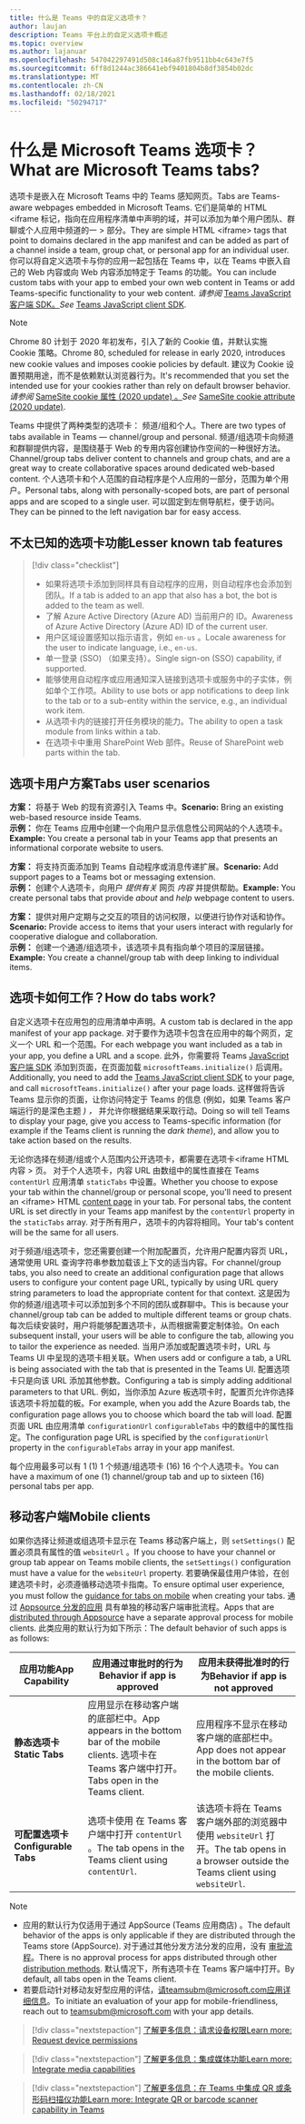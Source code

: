 ```yaml
---
title: 什么是 Teams 中的自定义选项卡？
author: laujan
description: Teams 平台上的自定义选项卡概述
ms.topic: overview
ms.author: lajanuar
ms.openlocfilehash: 547042297491d508c146a87fb9511bb4c643e7f5
ms.sourcegitcommit: 6ff8d1244ac386641ebf9401804b8df3854b02dc
ms.translationtype: MT
ms.contentlocale: zh-CN
ms.lasthandoff: 02/18/2021
ms.locfileid: "50294717"
---
```

# <a name="what-are-microsoft-teams-tabs"></a><span data-ttu-id="2e168-103">什么是 Microsoft Teams 选项卡？</span><span class="sxs-lookup"><span data-stu-id="2e168-103">What are Microsoft Teams tabs?</span></span>

<span data-ttu-id="2e168-104">选项卡是嵌入在 Microsoft Teams 中的 Teams 感知网页。</span><span class="sxs-lookup"><span data-stu-id="2e168-104">Tabs are Teams-aware webpages embedded in Microsoft Teams.</span></span> <span data-ttu-id="2e168-105">它们是简单的 HTML <iframe 标记，指向在应用程序清单中声明的域，并可以添加为单个用户团队、群聊或个人应用中频道的一 \> 部分。</span><span class="sxs-lookup"><span data-stu-id="2e168-105">They are simple HTML <iframe\> tags that point to domains declared in the app manifest and can be added as part of a channel inside a team, group chat, or personal app for an individual user.</span></span> <span data-ttu-id="2e168-106">你可以将自定义选项卡与你的应用一起包括在 Teams 中，以在 Teams 中嵌入自己的 Web 内容或向 Web 内容添加特定于 Teams 的功能。</span><span class="sxs-lookup"><span data-stu-id="2e168-106">You can include custom tabs with your app to embed your own web content in Teams or add Teams-specific functionality to your web content.</span></span> <span data-ttu-id="2e168-107">*请参阅* [Teams JavaScript 客户端 SDK。](/javascript/api/overview/msteams-client)</span><span class="sxs-lookup"><span data-stu-id="2e168-107">*See* [Teams JavaScript client SDK](/javascript/api/overview/msteams-client).</span></span>

> [!NOTE]
> <span data-ttu-id="2e168-108">Chrome 80 计划于 2020 年初发布，引入了新的 Cookie 值，并默认实施 Cookie 策略。</span><span class="sxs-lookup"><span data-stu-id="2e168-108">Chrome 80, scheduled for release in early 2020, introduces new cookie values and imposes cookie policies by default.</span></span> <span data-ttu-id="2e168-109">建议为 Cookie 设置预期用途，而不是依赖默认浏览器行为。</span><span class="sxs-lookup"><span data-stu-id="2e168-109">It's recommended that you set the intended use for your cookies rather than rely on default browser behavior.</span></span> <span data-ttu-id="2e168-110">*请参阅* [SameSite cookie 属性 (2020 update) 。](../resources/samesite-cookie-update.md)</span><span class="sxs-lookup"><span data-stu-id="2e168-110">*See* [SameSite cookie attribute (2020 update)](../resources/samesite-cookie-update.md).</span></span>

<span data-ttu-id="2e168-111">Teams 中提供了两种类型的选项卡： 频道/组和个人。</span><span class="sxs-lookup"><span data-stu-id="2e168-111">There are two types of tabs available in Teams — channel/group and personal.</span></span> <span data-ttu-id="2e168-112">频道/组选项卡向频道和群聊提供内容，是围绕基于 Web 的专用内容创建协作空间的一种很好方法。</span><span class="sxs-lookup"><span data-stu-id="2e168-112">Channel/group tabs deliver content to channels and group chats, and are a great way to create collaborative spaces around dedicated web-based content.</span></span> <span data-ttu-id="2e168-113">个人选项卡和个人范围的自动程序是个人应用的一部分，范围为单个用户。</span><span class="sxs-lookup"><span data-stu-id="2e168-113">Personal tabs, along with personally-scoped bots, are part of personal apps and are scoped to a single user.</span></span> <span data-ttu-id="2e168-114">可以固定到左侧导航栏，便于访问。</span><span class="sxs-lookup"><span data-stu-id="2e168-114">They can be pinned to the left navigation bar for easy access.</span></span>

## <a name="lesser-known-tab-features"></a><span data-ttu-id="2e168-115">不太已知的选项卡功能</span><span class="sxs-lookup"><span data-stu-id="2e168-115">Lesser known tab features</span></span>

> [!div class="checklist"]
>
> * <span data-ttu-id="2e168-116">如果将选项卡添加到同样具有自动程序的应用，则自动程序也会添加到团队。</span><span class="sxs-lookup"><span data-stu-id="2e168-116">If a tab is added to an app that also has a bot, the bot is added to the team as well.</span></span>
> * <span data-ttu-id="2e168-117">了解 Azure Active Directory (Azure AD) 当前用户的 ID。</span><span class="sxs-lookup"><span data-stu-id="2e168-117">Awareness of Azure Active Directory (Azure AD) ID of the current user.</span></span>
> * <span data-ttu-id="2e168-118">用户区域设置感知以指示语言，例如 `en-us` 。</span><span class="sxs-lookup"><span data-stu-id="2e168-118">Locale awareness for the user to indicate language, i.e., `en-us`.</span></span> 
> * <span data-ttu-id="2e168-119">单一登录 (SSO) （如果支持）。</span><span class="sxs-lookup"><span data-stu-id="2e168-119">Single sign-on (SSO) capability, if supported.</span></span>
> * <span data-ttu-id="2e168-120">能够使用自动程序或应用通知深入链接到选项卡或服务中的子实体，例如单个工作项。</span><span class="sxs-lookup"><span data-stu-id="2e168-120">Ability to use bots or app notifications to deep link to the tab or to a sub-entity within the service, e.g., an individual work item.</span></span>
> * <span data-ttu-id="2e168-121">从选项卡内的链接打开任务模块的能力。</span><span class="sxs-lookup"><span data-stu-id="2e168-121">The ability to open a task module from links within a tab.</span></span>
> * <span data-ttu-id="2e168-122">在选项卡中重用 SharePoint Web 部件。</span><span class="sxs-lookup"><span data-stu-id="2e168-122">Reuse of SharePoint web parts within the tab.</span></span>

## <a name="tabs-user-scenarios"></a><span data-ttu-id="2e168-123">选项卡用户方案</span><span class="sxs-lookup"><span data-stu-id="2e168-123">Tabs user scenarios</span></span>

<span data-ttu-id="2e168-124">**方案：** 将基于 Web 的现有资源引入 Teams 中。</span><span class="sxs-lookup"><span data-stu-id="2e168-124">**Scenario:** Bring an existing web-based resource inside Teams.</span></span> \
<span data-ttu-id="2e168-125">**示例：** 你在 Teams 应用中创建一个向用户显示信息性公司网站的个人选项卡。</span><span class="sxs-lookup"><span data-stu-id="2e168-125">**Example:** You create a personal tab in your Teams app that presents an informational corporate website to users.</span></span>

<span data-ttu-id="2e168-126">**方案：** 将支持页面添加到 Teams 自动程序或消息传递扩展。</span><span class="sxs-lookup"><span data-stu-id="2e168-126">**Scenario:** Add support pages to a Teams bot or messaging extension.</span></span> \
<span data-ttu-id="2e168-127">**示例：** 创建个人选项卡，向用户 *提供有关* 网页 *内容* 并提供帮助。</span><span class="sxs-lookup"><span data-stu-id="2e168-127">**Example:** You create personal tabs that provide *about* and *help* webpage content to users.</span></span>

<span data-ttu-id="2e168-128">**方案：** 提供对用户定期与之交互的项目的访问权限，以便进行协作对话和协作。</span><span class="sxs-lookup"><span data-stu-id="2e168-128">**Scenario:** Provide access to items that your users interact with regularly for cooperative dialogue and collaboration.</span></span> \
<span data-ttu-id="2e168-129">**示例：** 创建一个通道/组选项卡，该选项卡具有指向单个项目的深层链接。</span><span class="sxs-lookup"><span data-stu-id="2e168-129">**Example:** You create a channel/group tab with deep linking to individual items.</span></span>

## <a name="how-do-tabs-work"></a><span data-ttu-id="2e168-130">选项卡如何工作？</span><span class="sxs-lookup"><span data-stu-id="2e168-130">How do tabs work?</span></span>

<span data-ttu-id="2e168-131">自定义选项卡在应用包的应用清单中声明。</span><span class="sxs-lookup"><span data-stu-id="2e168-131">A custom tab is declared in the app manifest of your app package.</span></span> <span data-ttu-id="2e168-132">对于要作为选项卡包含在应用中的每个网页，定义一个 URL 和一个范围。</span><span class="sxs-lookup"><span data-stu-id="2e168-132">For each webpage you want included as a tab in your app, you define a URL and a scope.</span></span> <span data-ttu-id="2e168-133">此外，你需要将 Teams [JavaScript 客户端 SDK](/javascript/api/overview/msteams-client) 添加到页面，在页面加载 `microsoftTeams.initialize()` 后调用。</span><span class="sxs-lookup"><span data-stu-id="2e168-133">Additionally, you need to add the [Teams JavaScript client SDK](/javascript/api/overview/msteams-client) to your page, and call `microsoftTeams.initialize()` after your page loads.</span></span> <span data-ttu-id="2e168-134">这样做将告诉 Teams 显示你的页面，让你访问特定于 Teams 的信息 (例如，如果 Teams 客户端运行的是深色主题 *) ，* 并允许你根据结果采取行动。</span><span class="sxs-lookup"><span data-stu-id="2e168-134">Doing so will tell Teams to display your page, give you access to Teams-specific information (for example if the Teams client is running the *dark theme*), and allow you to take action based on the results.</span></span>

<span data-ttu-id="2e168-135">无论你选择在频道/组或个人范围内公开选项卡，都需要在选项卡<iframe HTML 内容 \> 页。 [](~/tabs/how-to/create-tab-pages/content-page.md)对于个人选项卡，内容 URL 由数组中的属性直接在 Teams `contentUrl` 应用清单 `staticTabs` 中设置。</span><span class="sxs-lookup"><span data-stu-id="2e168-135">Whether you choose to expose your tab within the channel/group or personal scope, you'll need to present an <iframe\> HTML [content page](~/tabs/how-to/create-tab-pages/content-page.md) in your tab. For personal tabs, the content URL is set directly in your Teams app manifest by the `contentUrl` property in the `staticTabs` array.</span></span> <span data-ttu-id="2e168-136">对于所有用户，选项卡的内容将相同。</span><span class="sxs-lookup"><span data-stu-id="2e168-136">Your tab's content will be the same for all users.</span></span>

<span data-ttu-id="2e168-137">对于频道/组选项卡，您还需要创建一个附加配置页，允许用户配置内容页 URL，通常使用 URL 查询字符串参数加载该上下文的适当内容。</span><span class="sxs-lookup"><span data-stu-id="2e168-137">For channel/group tabs, you also need to create an additional configuration page that allows users to configure your content page URL, typically by using URL query string parameters to load the appropriate content for that context.</span></span> <span data-ttu-id="2e168-138">这是因为你的频道/组选项卡可以添加到多个不同的团队或群聊中。</span><span class="sxs-lookup"><span data-stu-id="2e168-138">This is because your channel/group tab can be added to multiple different teams or group chats.</span></span> <span data-ttu-id="2e168-139">每次后续安装时，用户将能够配置选项卡，从而根据需要定制体验。</span><span class="sxs-lookup"><span data-stu-id="2e168-139">On each subsequent install, your users will be able to configure the tab, allowing you to tailor the experience as needed.</span></span> <span data-ttu-id="2e168-140">当用户添加或配置选项卡时，URL 与 Teams UI 中呈现的选项卡相关联。</span><span class="sxs-lookup"><span data-stu-id="2e168-140">When users add or configure a tab, a URL is being associated with the tab that is presented in the Teams UI.</span></span> <span data-ttu-id="2e168-141">配置选项卡只是向该 URL 添加其他参数。</span><span class="sxs-lookup"><span data-stu-id="2e168-141">Configuring a tab is simply adding additional parameters to that URL.</span></span> <span data-ttu-id="2e168-142">例如，当你添加 Azure 板选项卡时，配置页允许你选择该选项卡将加载的板。</span><span class="sxs-lookup"><span data-stu-id="2e168-142">For example, when you add the Azure Boards tab, the configuration page allows you to choose which board the tab will load.</span></span> <span data-ttu-id="2e168-143">配置页面 URL 由应用清单  `configurationUrl` `configurableTabs` 中的数组中的属性指定。</span><span class="sxs-lookup"><span data-stu-id="2e168-143">The configuration page URL is specified by the  `configurationUrl` property in the `configurableTabs` array in your app manifest.</span></span>

<span data-ttu-id="2e168-144">每个应用最多可以有 1 (1) 1 个频道/组选项卡 (16) 16 个个人选项卡。</span><span class="sxs-lookup"><span data-stu-id="2e168-144">You can have a maximum of one (1) channel/group tab and up to sixteen (16) personal tabs per app.</span></span>

## <a name="mobile-clients"></a><span data-ttu-id="2e168-145">移动客户端</span><span class="sxs-lookup"><span data-stu-id="2e168-145">Mobile clients</span></span>

<span data-ttu-id="2e168-146">如果你选择让频道或组选项卡显示在 Teams 移动客户端上，则 `setSettings()` 配置必须具有属性的值 `websiteUrl` 。</span><span class="sxs-lookup"><span data-stu-id="2e168-146">If you choose to have your channel or group tab appear on Teams mobile clients, the `setSettings()` configuration must have a value for the `websiteUrl` property.</span></span> <span data-ttu-id="2e168-147">若要确保最佳用户体验，在创建选项卡时，必须遵循[](~/tabs/design/tabs-mobile.md)移动选项卡指南。</span><span class="sxs-lookup"><span data-stu-id="2e168-147">To ensure optimal user experience, you must follow the [guidance for tabs on mobile](~/tabs/design/tabs-mobile.md) when creating your tabs.</span></span> <span data-ttu-id="2e168-148">通过 [Appsource 分发的应用](~/concepts/deploy-and-publish/appsource/publish.md) 具有单独的移动客户端审批流程。</span><span class="sxs-lookup"><span data-stu-id="2e168-148">Apps that are [distributed through Appsource](~/concepts/deploy-and-publish/appsource/publish.md) have a separate approval process for mobile clients.</span></span> <span data-ttu-id="2e168-149">此类应用的默认行为如下所示：</span><span class="sxs-lookup"><span data-stu-id="2e168-149">The default behavior of such apps is as follows:</span></span>

| <span data-ttu-id="2e168-150">**应用功能**</span><span class="sxs-lookup"><span data-stu-id="2e168-150">**App Capability**</span></span> | <span data-ttu-id="2e168-151">**应用通过审批时的行为**</span><span class="sxs-lookup"><span data-stu-id="2e168-151">**Behavior if app is approved**</span></span> | <span data-ttu-id="2e168-152">**应用未获得批准时的行为**</span><span class="sxs-lookup"><span data-stu-id="2e168-152">**Behavior if app is not approved**</span></span> |
| --- | --- | --- |
| <span data-ttu-id="2e168-153">**静态选项卡**</span><span class="sxs-lookup"><span data-stu-id="2e168-153">**Static Tabs**</span></span> | <span data-ttu-id="2e168-154">应用显示在移动客户端的底部栏中。</span><span class="sxs-lookup"><span data-stu-id="2e168-154">App appears in the bottom bar of the mobile clients.</span></span> <span data-ttu-id="2e168-155">选项卡在 Teams 客户端中打开。</span><span class="sxs-lookup"><span data-stu-id="2e168-155">Tabs open in the Teams client.</span></span> | <span data-ttu-id="2e168-156">应用程序不显示在移动客户端的底部栏中。</span><span class="sxs-lookup"><span data-stu-id="2e168-156">App does not appear in the bottom bar of the mobile clients.</span></span> |
| <span data-ttu-id="2e168-157">**可配置选项卡**</span><span class="sxs-lookup"><span data-stu-id="2e168-157">**Configurable Tabs**</span></span> | <span data-ttu-id="2e168-158">选项卡使用 在 Teams 客户端中打开 `contentUrl` 。</span><span class="sxs-lookup"><span data-stu-id="2e168-158">The tab opens in the Teams client using `contentUrl`.</span></span> | <span data-ttu-id="2e168-159">该选项卡将在 Teams 客户端外部的浏览器中使用 `websiteUrl` 打开。</span><span class="sxs-lookup"><span data-stu-id="2e168-159">The tab opens in a browser outside the Teams client using `websiteUrl`.</span></span> |


>[!NOTE]
>
>- <span data-ttu-id="2e168-160">应用的默认行为仅适用于通过 AppSource (Teams 应用商店) 。</span><span class="sxs-lookup"><span data-stu-id="2e168-160">The default behavior of the apps is only applicable if they are distributed through the Teams store (AppSource).</span></span> <span data-ttu-id="2e168-161">对于通过其他分发方法分发的应用，没有 [审批流程](~/concepts/deploy-and-publish/overview.md)。</span><span class="sxs-lookup"><span data-stu-id="2e168-161">There is no approval process for apps distributed through other [distribution methods](~/concepts/deploy-and-publish/overview.md).</span></span> <span data-ttu-id="2e168-162">默认情况下，所有选项卡在 Teams 客户端中打开。</span><span class="sxs-lookup"><span data-stu-id="2e168-162">By default, all tabs open in the Teams client.</span></span>
>- <span data-ttu-id="2e168-163">若要启动针对移动友好型应用的评估，请teamsubm@microsoft.com应用详细信息。</span><span class="sxs-lookup"><span data-stu-id="2e168-163">To initiate an evaluation of your app for mobile-friendliness, reach out to teamsubm@microsoft.com with your app details.</span></span>

> [!div class="nextstepaction"]
> [<span data-ttu-id="2e168-164">了解更多信息：请求设备权限</span><span class="sxs-lookup"><span data-stu-id="2e168-164">Learn  more: Request device permissions</span></span>](../concepts/device-capabilities/native-device-permissions.md)

> [!div class="nextstepaction"]
> [<span data-ttu-id="2e168-165">了解更多信息：集成媒体功能</span><span class="sxs-lookup"><span data-stu-id="2e168-165">Learn more: Integrate media capabilities</span></span>](../concepts/device-capabilities/mobile-camera-image-permissions.md)

> [!div class="nextstepaction"]
> [<span data-ttu-id="2e168-166">了解更多信息：在 Teams 中集成 QR 或条形码扫描仪功能</span><span class="sxs-lookup"><span data-stu-id="2e168-166">Learn more: Integrate QR or barcode scanner capability in Teams</span></span>](../concepts/device-capabilities/qr-barcode-scanner-capability.md)

